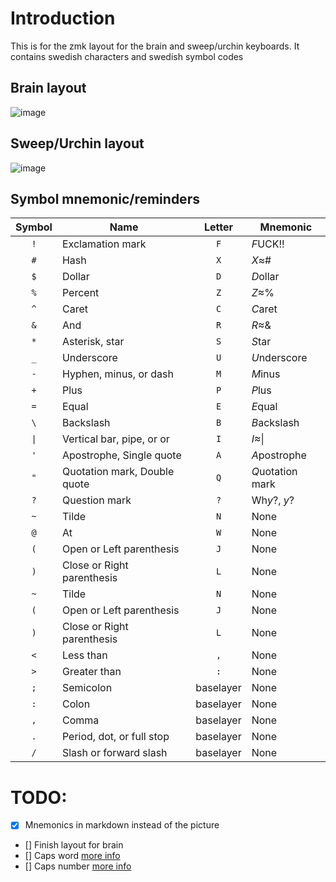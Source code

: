 # Introduction

This is for the zmk layout for the brain and sweep/urchin keyboards.
It contains swedish characters and swedish symbol codes

## Brain layout

![image](docs/export/brain.png)

## Sweep/Urchin layout

![image](docs/export/sweep.png)

## Symbol mnemonic/reminders
| Symbol | Name                         |  Letter   | Mnemonic         |
| :----: | ---------------------------- | :-------: | ---------------- |
|  `!`   | Exclamation mark             |    `F`    | *F*UCK!!         |
|  `#`   | Hash                         |    `X`    | *X*≈#            |
|  `$`   | Dollar                       |    `D`    | *D*ollar         |
|  `%`   | Percent                      |    `Z`    | *Z*≈%            |
|  `^`   | Caret                        |    `C`    | *C*aret          |
|  `&`   | And                          |    `R`    | *R*≈&            |
|  `*`   | Asterisk, star               |    `S`    | *S*tar           |
|  `_`   | Underscore                   |    `U`    | *U*nderscore     |
|  `-`   | Hyphen, minus, or dash       |    `M`    | *M*inus          |
|  `+`   | Plus                         |    `P`    | *P*lus           |
|  `=`   | Equal                        |    `E`    | *E*qual          |
|  `\`   | Backslash                    |    `B`    | *B*ackslash      |
|  `\|`  | Vertical bar, pipe, or or    |    `I`    | *I*≈\|           |
|  `'`   | Apostrophe, Single quote     |    `A`    | *A*postrophe     |
|  `"`   | Quotation mark, Double quote |    `Q`    | *Q*uotation mark |
|  `?`   | Question mark                |    `?`    | Wh*y*?, *y*?     |
|  `~`   | Tilde                        |    `N`    | None             |
|  `@`   | At                           |    `W`    | None             |
|  `(`   | Open or Left parenthesis     |    `J`    | None             |
|  `)`   | Close or Right parenthesis   |    `L`    | None             |
|  `~`   | Tilde                        |    `N`    | None             |
|  `(`   | Open or Left parenthesis     |    `J`    | None             |
|  `)`   | Close or Right parenthesis   |    `L`    | None             |
|  `<`   | Less than                    |    `,`    | None             |
|  `>`   | Greater than                 |    `:`    | None             |
|  `;`   | Semicolon                    | baselayer | None             |
|  `:`   | Colon                        | baselayer | None             |
|  `,`   | Comma                        | baselayer | None             |
|  `.`   | Period, dot, or full stop    | baselayer | None             |
|  `/`   | Slash or forward slash       | baselayer | None             |

# TODO:

- [x] Mnemonics in markdown instead of the picture
- [] Finish layout for brain
- [] Caps word [more info](https://getreuer.info/posts/keyboards/caps-word/index.html)
- [] Caps number [more info](https://github.com/zmkfirmware/zmk/pull/1451)
